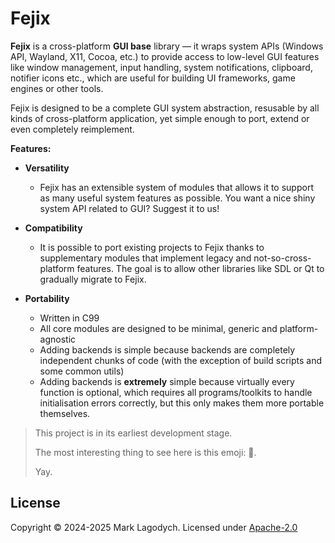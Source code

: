 # Fejix

**Fejix** is a cross-platform **GUI base** library
— it wraps system APIs (Windows API, Wayland, X11, Cocoa, etc.)
to provide access to low-level GUI features like
window management, input handling, system notifications, clipboard, notifier icons etc.,
which are useful for building UI frameworks, game engines or other tools.

Fejix is designed to be a complete GUI system abstraction, resusable by all kinds of cross-platform
application, yet simple enough to port, extend or even completely reimplement.

**Features:**

- **Versatility**

    - Fejix has an extensible system of modules that allows it to support as many useful system
        features as possible.
        You want a nice shiny system API related to GUI? Suggest it to us!

- **Compatibility**

    - It is possible to port existing projects to Fejix thanks to supplementary modules
        that implement legacy and not-so-cross-platform features.
        The goal is to allow other libraries like SDL or Qt to gradually migrate to Fejix.

- **Portability**

    - Written in C99
    - All core modules are designed to be minimal, generic and platform-agnostic
    - Adding backends is simple because backends are completely independent chunks of
        code (with the exception of build scripts and some common utils)
    - Adding backends is **extremely** simple because virtually every function is optional,
        which requires all programs/toolkits to handle initialisation errors correctly, but
        this only makes them more portable themselves.


> This project is in its earliest development stage.
>
> The most interesting thing to see here is this emoji: 🌸.
>
> Yay.


## License

Copyright © 2024-2025 Mark Lagodych.
Licensed under [Apache-2.0](./LICENSE.txt)
